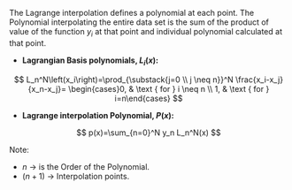    

The Lagrange interpolation defines a polynomial at each point. The Polynomial interpolating the entire data set is the sum of the product of value of the function $y_i$ at that point and individual polynomial calculated at that point. 
- **Lagrangian Basis polynomials, $L_i(x)$:**
	
$$
L_n^N\left(x_i\right)=\prod_{\substack{j=0 \\ j \neq n}}^N \frac{x_i-x_j}{x_n-x_j}= \begin{cases}0, & \text { for } i \neq n \\ 1, & \text { for } i=n\end{cases}
$$

- **Lagrange interpolation Polynomial, $P(x)$:**
	
$$
p(x)=\sum_{n=0}^N y_n L_n^N(x)
$$


Note: 
- $n$ -> is the Order of the Polynomial. 
- $(n+1)$ -> Interpolation points.



